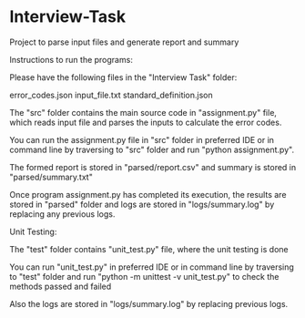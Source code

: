 # Interview-Task
Project to parse input files and generate report and summary


Instructions to run the programs:

Please have the following files in the "Interview Task" folder:

error_codes.json
input_file.txt
standard_definition.json

The "src" folder contains the main source code in "assignment.py" file, which reads input file and parses the inputs
to calculate the error codes.

You can run the assignment.py file in "src" folder in preferred IDE or in command line by traversing to "src" folder
and run "python assignment.py".

The formed report is stored in "parsed/report.csv" and summary is stored in "parsed/summary.txt"

Once program assignment.py has completed its execution, the results are stored in "parsed" folder
and logs are stored in "logs/summary.log" by replacing any previous logs.

Unit Testing:

The "test" folder contains "unit_test.py" file, where the unit testing is done

You can run "unit_test.py" in preferred IDE or in command line by traversing to "test" folder
and run "python -m unittest -v unit_test.py" to check the methods passed and failed

Also the logs are stored in "logs/summary.log" by replacing previous logs.